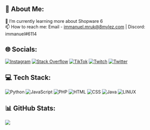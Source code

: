 ## 💫  About Me:
🌱  I’m currently learning more about Shopware 6<br>📫  How to reach me: Email - immanuel.mruk@8mylez.com | Discord: immanuel#6114


## 🌐 Socials:
[![Instagram](https://img.shields.io/badge/Instagram-%23E4405F.svg?logo=Instagram&logoColor=white)](https://instagram.com/ximmanuelm) [![Stack Overflow](https://img.shields.io/badge/-Stackoverflow-FE7A16?logo=stack-overflow&logoColor=white)](https://stackoverflow.com/users/16398851) [![TikTok](https://img.shields.io/badge/TikTok-%23000000.svg?logo=TikTok&logoColor=white)](https://tiktok.com/@ximmanuel) [![Twitch](https://img.shields.io/badge/Twitch-%239146FF.svg?logo=Twitch&logoColor=white)](https://twitch.tv/ximmanuelm) [![Twitter](https://img.shields.io/badge/Twitter-%231DA1F2.svg?logo=Twitter&logoColor=white)](https://twitter.com/ximmanuelm) 

## 💻 Tech Stack:
![Python](https://img.shields.io/badge/python-3670A0?style=for-the-badge&logo=python&logoColor=ffdd54) ![JavaScript](https://img.shields.io/badge/javascript-%23323330.svg?style=for-the-badge&logo=javascript&logoColor=%23F7DF1E) ![PHP](https://img.shields.io/badge/php-%23777BB4.svg?style=for-the-badge&logo=php&logoColor=white) ![HTML](https://img.shields.io/badge/html5-%23E34F26.svg?style=for-the-badge&logo=html5&logoColor=white) ![CSS](https://img.shields.io/badge/css3-%231572B6.svg?style=for-the-badge&logo=css3&logoColor=white) ![Java](https://img.shields.io/badge/java-%23ED8B00.svg?style=for-the-badge&logo=java&logoColor=white) ![LINUX](https://img.shields.io/badge/Linux-FCC624?style=for-the-badge&logo=linux&logoColor=black)

## 📊 GitHub Stats:
![](https://github-readme-stats.vercel.app/api/top-langs/?username=ximmanuel&theme=dark&hide_border=true&include_all_commits=true&count_private=false&layout=compact)
